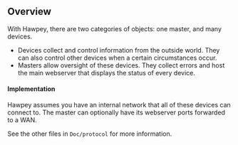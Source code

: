 Overview
-----------------

With Hawpey, there are two categories of objects: one master, and many devices.
* Devices collect and control information from the outside world. They can also control other devices when a certain circumstances occur.
* Masters allow oversight of these devices. They collect errors and host the main webserver that displays the status of every device.

#### Implementation
Hawpey assumes you have an internal network that all of these devices can connect to. The master can optionally have its webserver ports forwarded to a WAN.


See the other files in `Doc/protocol` for more information.
